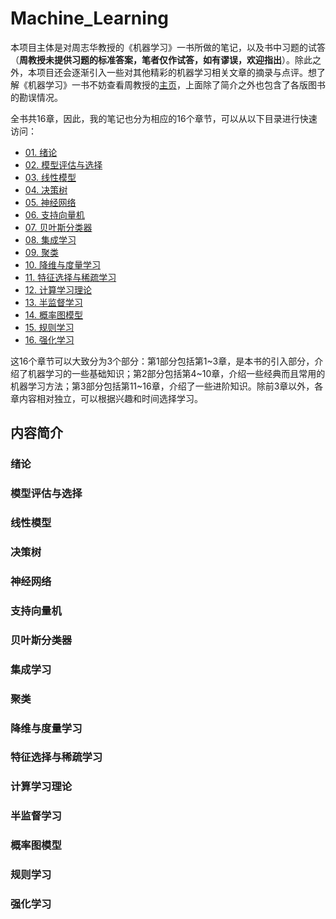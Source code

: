 # Machine_Learning

本项目主体是对周志华教授的《机器学习》一书所做的笔记，以及书中习题的试答（**周教授未提供习题的标准答案，笔者仅作试答，如有谬误，欢迎指出**）。除此之外，本项目还会逐渐引入一些对其他精彩的机器学习相关文章的摘录与点评。想了解《机器学习》一书不妨查看周教授的[主页](http://cs.nju.edu.cn/zhouzh/zhouzh.files/publication/MLbook2016.htm)，上面除了简介之外也包含了各版图书的勘误情况。

全书共16章，因此，我的笔记也分为相应的16个章节，可以从以下目录进行快速访问：

- [01. 绪论](#绪论)
- [02. 模型评估与选择](#模型评估与选择)
- [03. 线性模型](#线性模型)
- [04. 决策树](#决策树)
- [05. 神经网络](#神经网络)
- [06. 支持向量机](#支持向量机)
- [07. 贝叶斯分类器](#贝叶斯分类器)
- [08. 集成学习](#集成学习)
- [09. 聚类](#聚类)
- [10. 降维与度量学习](#降维与度量学习)
- [11. 特征选择与稀疏学习](#特征选择与稀疏学习)
- [12. 计算学习理论](#计算学习理论)
- [13. 半监督学习](#半监督学习)
- [14. 概率图模型](#概率图模型)
- [15. 规则学习](#规则学习)
- [16. 强化学习](#强化学习)

这16个章节可以大致分为3个部分：第1部分包括第1~3章，是本书的引入部分，介绍了机器学习的一些基础知识；第2部分包括第4~10章，介绍一些经典而且常用的机器学习方法；第3部分包括第11~16章，介绍了一些进阶知识。除前3章以外，各章内容相对独立，可以根据兴趣和时间选择学习。

## 内容简介

### 绪论

### 模型评估与选择

### 线性模型

### 决策树

### 神经网络

### 支持向量机

### 贝叶斯分类器

### 集成学习

### 聚类

### 降维与度量学习

### 特征选择与稀疏学习

### 计算学习理论

### 半监督学习

### 概率图模型

### 规则学习

### 强化学习
